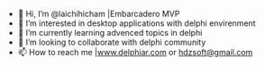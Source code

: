 - 👋 Hi, I’m @laichihicham |Embarcadero MVP
- 👀 I’m interested in desktop applications with delphi envirenment
- 🌱 I’m currently learning advenced topics in delphi
- 💞️ I’m looking to collaborate with delphi community
- 📫 How to reach me |www.delphiar.com or hdzsoft@gmail.com

<!---
laichihicham/laichihicham is a ✨ special ✨ repository because its `README.md` (this file) appears on your GitHub profile.
You can click the Preview link to take a look at your changes.
--->
